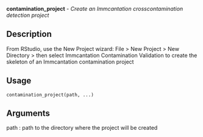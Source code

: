 **contamination_project** - *Create an Immcantation crosscontamination detection project*

Description
--------------------

From RStudio, use the New Project wizard: File > New Project >
New Directory > then select  Immcantation Contamination Validation
to create the skeleton of an Immcantation contamination project


Usage
--------------------
```
contamination_project(path, ...)
```

Arguments
-------------------

path
:   path to the directory where the project will be created











